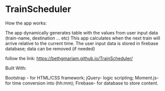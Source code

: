 # TrainScheduler

How the app works:

The app dynamically generates table with the values from user input data (train-name, destination ... etc)
This app calculates when the next train will arrive relative to the current time.
The user input data is stored in firebase database; data can be removed (if needed)

follow the link: https://bethgmariam.github.io/TrainScheduler/

Built With:

Bootstrap - for HTML/CSS framework; 
jQuery- logic scripting;
Moment.js- for time conversion into (hh:mm);
Firebase- for database to store content.
